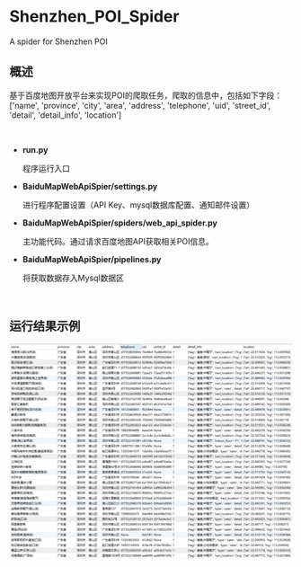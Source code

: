 # Shenzhen_POI_Spider
A spider for Shenzhen POI

## 概述
基于百度地图开放平台来实现POI的爬取任务，爬取的信息中，包括如下字段：['name', 'province', 'city', 'area', 'address', 'telephone', 'uid', 'street_id', 'detail', 'detail_info', 'location']

&ensp;

- **run.py**

  程序运行入口
  
 - **BaiduMapWebApiSpier/settings.py**

    进行程序配置设置（API Key、mysql数据库配置、通知邮件设置）
  
- **BaiduMapWebApiSpier/spiders/web_api_spider.py**

  主功能代码。通过请求百度地图API获取相关POI信息。
  
 - **BaiduMapWebApiSpier/pipelines.py**

    将获取数据存入Mysql数据区
    
&ensp;

## 运行结果示例

![MysqlData](https://raw.githubusercontent.com/fawks96/Shenzhen_POI_Spider/master/MysqlData.png)


